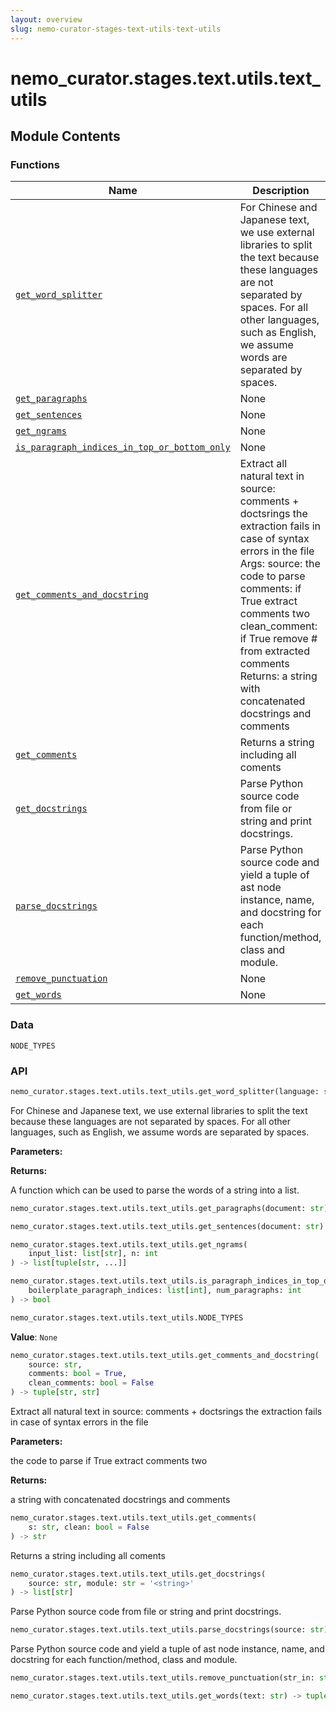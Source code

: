 ```yaml
---
layout: overview
slug: nemo-curator-stages-text-utils-text-utils
---
```


# nemo_curator.stages.text.utils.text_utils



## Module Contents

### Functions

| Name | Description |
|------|-------------|
| [`get_word_splitter`](#nemo_curatorstagestextutilstext_utilsget_word_splitter) | For Chinese and Japanese text, we use external libraries to split the text because these languages are not separated by spaces. For all other languages, such as English, we assume words are separated by spaces. |
| [`get_paragraphs`](#nemo_curatorstagestextutilstext_utilsget_paragraphs) | None |
| [`get_sentences`](#nemo_curatorstagestextutilstext_utilsget_sentences) | None |
| [`get_ngrams`](#nemo_curatorstagestextutilstext_utilsget_ngrams) | None |
| [`is_paragraph_indices_in_top_or_bottom_only`](#nemo_curatorstagestextutilstext_utilsis_paragraph_indices_in_top_or_bottom_only) | None |
| [`get_comments_and_docstring`](#nemo_curatorstagestextutilstext_utilsget_comments_and_docstring) | Extract all natural text in source: comments + doctsrings the extraction fails in case of syntax errors in the file Args: source: the code to parse comments: if True extract comments two clean_comment: if True remove # from extracted comments Returns: a string with concatenated docstrings and comments |
| [`get_comments`](#nemo_curatorstagestextutilstext_utilsget_comments) | Returns a string including all coments |
| [`get_docstrings`](#nemo_curatorstagestextutilstext_utilsget_docstrings) | Parse Python source code from file or string and print docstrings. |
| [`parse_docstrings`](#nemo_curatorstagestextutilstext_utilsparse_docstrings) | Parse Python source code and yield a tuple of ast node instance, name, and docstring for each function/method, class and module. |
| [`remove_punctuation`](#nemo_curatorstagestextutilstext_utilsremove_punctuation) | None |
| [`get_words`](#nemo_curatorstagestextutilstext_utilsget_words) | None |

### Data

`NODE_TYPES`

### API

```python
nemo_curator.stages.text.utils.text_utils.get_word_splitter(language: str) -> collections.abc.Callable[[str], list[str]]
```

For Chinese and Japanese text, we use external libraries to split the text
because these languages are not separated by spaces. For all other languages,
such as English, we assume words are separated by spaces.

**Parameters:**

**Returns:**

A function which can be used to parse the words of a string into a list.


```python
nemo_curator.stages.text.utils.text_utils.get_paragraphs(document: str) -> list[str]
```


```python
nemo_curator.stages.text.utils.text_utils.get_sentences(document: str) -> list[str]
```


```python
nemo_curator.stages.text.utils.text_utils.get_ngrams(
    input_list: list[str], n: int
) -> list[tuple[str, ...]]
```


```python
nemo_curator.stages.text.utils.text_utils.is_paragraph_indices_in_top_or_bottom_only(
    boilerplate_paragraph_indices: list[int], num_paragraphs: int
) -> bool
```


```python
nemo_curator.stages.text.utils.text_utils.NODE_TYPES
```

**Value**: `None`


```python
nemo_curator.stages.text.utils.text_utils.get_comments_and_docstring(
    source: str,
    comments: bool = True,
    clean_comments: bool = False
) -> tuple[str, str]
```

Extract all natural text in source: comments + doctsrings
  the extraction fails in case of syntax errors in the file

**Parameters:**

<ParamField path="source" type="str">
  the code to parse
</ParamField>

<ParamField path="comments" type="bool" default="True">
  if True extract comments two
</ParamField>

**Returns:**

a string with concatenated docstrings and comments


```python
nemo_curator.stages.text.utils.text_utils.get_comments(
    s: str, clean: bool = False
) -> str
```

Returns a string including all coments


```python
nemo_curator.stages.text.utils.text_utils.get_docstrings(
    source: str, module: str = '<string>'
) -> list[str]
```

Parse Python source code from file or string and print docstrings.


```python
nemo_curator.stages.text.utils.text_utils.parse_docstrings(source: str) -> list[tuple[ast.AST, str | None, str]]
```

Parse Python source code and yield a tuple of ast node instance, name,
and docstring for each function/method, class and module.


```python
nemo_curator.stages.text.utils.text_utils.remove_punctuation(str_in: str) -> str
```


```python
nemo_curator.stages.text.utils.text_utils.get_words(text: str) -> tuple[list[str], list[int]]
```


